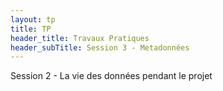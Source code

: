 ```yaml
---
layout: tp
title: TP
header_title: Travaux Pratiques
header_subTitle: Session 3 - Metadonnées
---
```


Session 2 - La vie des données pendant le projet